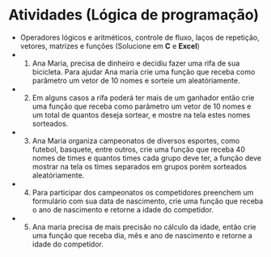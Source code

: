 # Atividades (Lógica de programação)
- Operadores lógicos e aritméticos, controle de fluxo, laços de repetição, vetores, matrizes e funções (Solucione em <b>C</b> e <b>Excel</b>)
- 1. Ana Maria, precisa de dinheiro e decidiu fazer uma rifa de sua bicicleta. Para ajudar Ana maria crie uma função que receba como parâmetro um vetor de 10 nomes e sorteie um aleatóriamente.
- 2. Em alguns casos a rifa poderá ter mais de um ganhador então crie uma função que receba como parâmetro um vetor de 10 nomes e um total de quantos deseja sortear, e mostre na tela estes nomes sorteados.
- 3. Ana Maria organiza campeonatos de diversos esportes, como futebol, basquete, entre outros, crie uma função que receba 40 nomes de times e quantos times cada grupo deve ter, a função deve mostrar na tela os times separados em grupos porém sorteados aleatóriamente.
- 4. Para participar dos campeonatos os competidores preenchem um formulário com sua data de nascimento, crie uma função que receba o ano de nascimento e retorne a idade do competidor.
- 5. Ana maria precisa de mais precisão no cálculo da idade, então crie uma função que receba dia, mês e ano de nascimento e retorne a idade do competidor.
